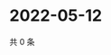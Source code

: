 # 2022-05-12

共 0 条

<!-- BEGIN WEIBO -->
<!-- 最后更新时间 Thu May 12 2022 03:14:56 GMT+0800 (China Standard Time) -->

<!-- END WEIBO -->
